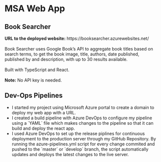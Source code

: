 # MSA Web App
<h2> Book Searcher </h2>
<b>URL to the deployed website:</b> https://booksearcher.azurewebsites.net/ <br>
<br>
Book Searcher uses Google Book’s API to aggregate book titles based on search terms, to get the book image, title, authors, date published, published by and description, with up to 30 results available. <br> 
<br>
Built with TypeScript and React. <br>
<br>
<b>Note:</b> No API key is needed.

<h2> Dev-Ops Pipelines </h2>

<ul>
<li> I started my project using Microsoft Azure portal to create a domain to deploy my web app with a URL. </li>
<li> I created a build pipeline with Azure DevOps to configure my pipeline using a `YAML` file which makes changes to the pipeline so that it can build and deploy the react app. </li>
<li> I used Azure DevOps to set up the release piplines for continuous deployment to the production server through my GitHub Repository. By running the azure-pipelines.yml script for every change commited and pushed to the `master` or `develop` branch, the script automatically updates and deploys the latest changes to the live server. </li>
</ul>
